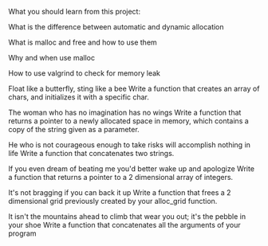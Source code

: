 What you should learn from this project:

What is the difference between automatic and dynamic allocation

What is malloc and free and how to use them

Why and when use malloc

How to use valgrind to check for memory leak

Float like a butterfly, sting like a bee
Write a function that creates an array of chars, and initializes it with a specific char.

The woman who has no imagination has no wings
Write a function that returns a pointer to a newly allocated space in memory, which contains a copy of the string given as a parameter.

He who is not courageous enough to take risks will accomplish nothing in life
Write a function that concatenates two strings.

If you even dream of beating me you'd better wake up and apologize
Write a function that returns a pointer to a 2 dimensional array of integers.

It's not bragging if you can back it up
Write a function that frees a 2 dimensional grid previously created by your alloc_grid function.

It isn't the mountains ahead to climb that wear you out; it's the pebble in your shoe
Write a function that concatenates all the arguments of your program
